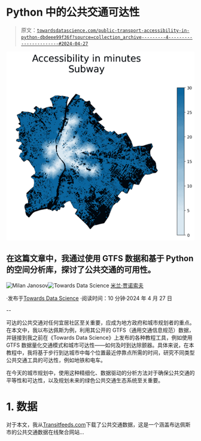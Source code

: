 # Python 中的公共交通可达性

> 原文：[`towardsdatascience.com/public-transport-accessibility-in-python-dbdeee99f36f?source=collection_archive---------4-----------------------#2024-04-27`](https://towardsdatascience.com/public-transport-accessibility-in-python-dbdeee99f36f?source=collection_archive---------4-----------------------#2024-04-27)

![](img/6e6dd98d89a1caaaafa0ca6138563eec.png)

## 在这篇文章中，我通过使用 GTFS 数据和基于 Python 的空间分析库，探讨了公共交通的可用性。

[](https://medium.com/@janosovm?source=post_page---byline--dbdeee99f36f--------------------------------)![Milan Janosov](https://medium.com/@janosovm?source=post_page---byline--dbdeee99f36f--------------------------------)[](https://towardsdatascience.com/?source=post_page---byline--dbdeee99f36f--------------------------------)![Towards Data Science](https://towardsdatascience.com/?source=post_page---byline--dbdeee99f36f--------------------------------) [米兰·贾诺索夫](https://medium.com/@janosovm?source=post_page---byline--dbdeee99f36f--------------------------------)

·发布于[Towards Data Science](https://towardsdatascience.com/?source=post_page---byline--dbdeee99f36f--------------------------------) ·阅读时间：10 分钟·2024 年 4 月 27 日

--

可达的公共交通对任何宜居社区至关重要，应成为地方政府和城市规划者的重点。在本文中，我以布达佩斯为例，利用其公开的 GTFS（通用交通信息规范）数据，并链接到我之前在《Towards Data Science》上发布的各种教程工具，例如使用 GTFS 数据量化交通模式和城市可达性——如何及时到达除颤器。具体来说，在本教程中，我将基于步行到达城市中每个位置最近停靠点所需的时间，研究不同类型公共交通工具的可达性，例如地铁和电车。

在今天的城市规划中，使用这种精细化、数据驱动的分析方法对于确保公共交通的平等性和可达性，以及规划未来的绿色公共交通生态系统至关重要。

# 1\. 数据

对于本文，我从[Transitfeeds.com](https://transitfeeds.com/p/bkk/42)下载了公共交通数据，这是一个涵盖布达佩斯市的公共交通数据在线聚合网站…
